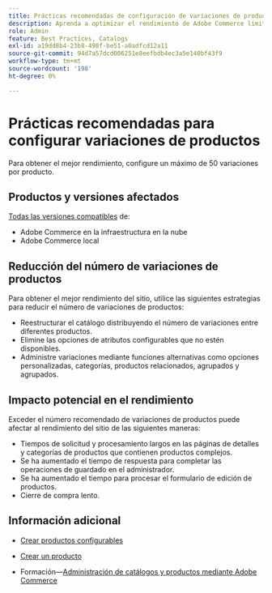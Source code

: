 ```yaml
---
title: Prácticas recomendadas de configuración de variaciones de productos
description: Aprenda a optimizar el rendimiento de Adobe Commerce limitando el número de variaciones de productos configuradas.
role: Admin
feature: Best Practices, Catalogs
exl-id: a19dd8b4-23b8-498f-be51-a0adfcd12a11
source-git-commit: 94d7a57dcd006251e8eefbdb4ec3a5e140bf43f9
workflow-type: tm+mt
source-wordcount: '198'
ht-degree: 0%

---
```


# Prácticas recomendadas para configurar variaciones de productos

Para obtener el mejor rendimiento, configure un máximo de 50 variaciones por producto.

## Productos y versiones afectados

[Todas las versiones compatibles](../../../release/versions.md) de:

- Adobe Commerce en la infraestructura en la nube
- Adobe Commerce local

## Reducción del número de variaciones de productos

Para obtener el mejor rendimiento del sitio, utilice las siguientes estrategias para reducir el número de variaciones de productos:

- Reestructurar el catálogo distribuyendo el número de variaciones entre diferentes productos.
- Elimine las opciones de atributos configurables que no estén disponibles.
- Administre variaciones mediante funciones alternativas como opciones personalizadas, categorías, productos relacionados, agrupados y agrupados.

## Impacto potencial en el rendimiento

Exceder el número recomendado de variaciones de productos puede afectar al rendimiento del sitio de las siguientes maneras:

- Tiempos de solicitud y procesamiento largos en las páginas de detalles y categorías de productos que contienen productos complejos.
- Se ha aumentado el tiempo de respuesta para completar las operaciones de guardado en el administrador.
- Se ha aumentado el tiempo para procesar el formulario de edición de productos.
- Cierre de compra lento.

## Información adicional

- [Crear productos configurables](https://experienceleague.adobe.com/docs/commerce-admin/catalog/products/types/product-create-configurable.html)
- [Crear un producto](https://experienceleague.adobe.com/docs/commerce-admin/catalog/products/product-create.html)

- Formación—[Administración de catálogos y productos mediante Adobe Commerce](https://learning.adobe.com/catalog/adobe_commerce/cours000000000098643.html)
